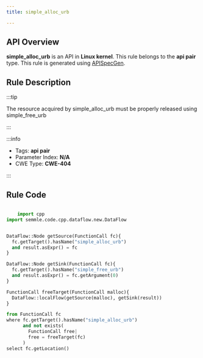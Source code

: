 ```yaml
---
title: simple_alloc_urb

---
```



## API Overview
**simple_alloc_urb** is an API in **Linux kernel**. This rule belongs to the **api pair** type. This rule is generated using [APISpecGen](../../tools/APISpecGen).
## Rule Description

:::tip

The resource acquired by simple_alloc_urb must be properly released using simple_free_urb

:::

:::info

- Tags: **api pair**
- Parameter Index: **N/A**
- CWE Type: **CWE-404**

:::

## Rule Code
```python

    import cpp
import semmle.code.cpp.dataflow.new.DataFlow


DataFlow::Node getSource(FunctionCall fc){
  fc.getTarget().hasName("simple_alloc_urb")
  and result.asExpr() = fc
}

DataFlow::Node getSink(FunctionCall fc){
  fc.getTarget().hasName("simple_free_urb")
  and result.asExpr() = fc.getArgument(0)
}

FunctionCall freeTarget(FunctionCall malloc){
  DataFlow::localFlow(getSource(malloc), getSink(result))
}

from FunctionCall fc
where fc.getTarget().hasName("simple_alloc_urb")
      and not exists(
        FunctionCall free| 
        free = freeTarget(fc)
      )
select fc.getLocation()

    
```